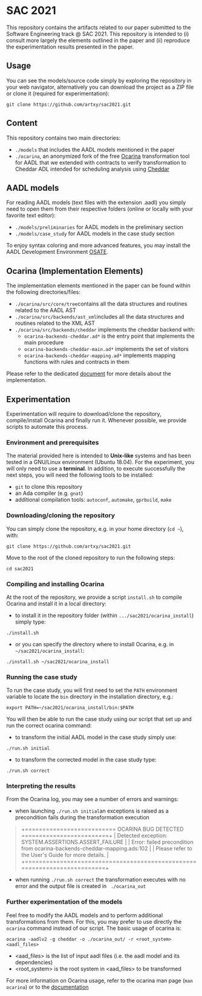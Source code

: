 

# SAC 2021

This repository contains the artifacts related to our paper submitted to the Software Engineering track @ SAC 2021. This repository is intended to (i) consult more largely the elements outlined in the paper and (ii) reproduce the experimentation results presented in the paper. 
 
## Usage

You can see the models/source code simply by exploring the repository in your web navigator, alternatively you can download the project as a ZIP file or clone it (required for experimentation):

`git clone https://github.com/artxy/sac2021.git`

## Content

This repository contains two main directories:
* `./models` that includes the AADL models mentioned in the paper 
* `./ocarina`, an anonymized fork of the free [Ocarina](http://www.openaadl.org/ocarina.html) transformation tool for AADL that we extended with contracts to verify transformation to Cheddar ADL intended for scheduling analysis using [Cheddar](http://beru.univ-brest.fr/~singhoff/cheddar/) 

## AADL models

For reading AADL models (text files with the extension .aadl) you simply need to open them from their respective folders (online or locally with your favorite text editor):
* `./models/preliminaries` for AADL models in the preliminary section  
* `./models/case_study` for AADL models in the case study section

To enjoy syntax coloring and more advanced features, you may install the AADL Development Environment [OSATE](http://osate.org).

## Ocarina (Implementation Elements)

The implementation elements mentioned in the paper can be found within the following directories/files:  
* `./ocarina/src/core/tree`contains all the data structures and routines related to the AADL AST
* `./ocarina/src/backends/ast_xml`includes all the data structures and routines related to the XML AST  
* `./ocarina/src/backends/cheddar`  implements the cheddar backend with:
	* `ocarina-backends-cheddar.ad*` is the entry point that implements the main procedure
	* `ocarina-backends-cheddar-main.ad*` implements the set of visitors
	* `ocarina-backends-cheddar-mapping.ad*` implements mapping functions with rules and contracts in them

Please refer to the dedicated [document](./implem.md) for more details about the implementation.

## Experimentation 

Experimentation will require to download/clone the repository, compile/install Ocarina and finally run it. Whenever possible, we provide scripts to automate this process.  

### Environment and prerequisites

The material provided here is intended to **Unix-like** systems and has been tested in a GNU/Linux environment (Ubuntu 18.04). For the experiment, you will only need to use a **terminal**. In addition, to execute successfully the next steps, you will need the following tools to be installed:
* `git` to clone this repository
* an Ada compiler (e.g. `gnat`)
* additional compilation tools: `autoconf`, `automake`, `gprbuild`, `make`

### Downloading/cloning the repository 

You can simply clone the repository, e.g. in your home directory (`cd ~`), with: 

`git clone https://github.com/artxy/sac2021.git`

Move to the root of the cloned repository to run the following steps:

`cd sac2021` 

### Compiling and installing Ocarina 

At the root of the repository, we provide a  script `install.sh` to compile Ocarina and install it in a local directory:

* to install it in the repository folder (within `.../sac2021/ocarina_install`) simply type: 

`./install.sh`

* or you can specify the directory where to install Ocarina, e.g. in `~/sac2021/ocarina_install`: 

`./install.sh ~/sac2021/ocarina_install `

### Running the case study

To run the case study, you will first need to set the `PATH` environment variable to locate the `bin` directory in the installation directory, e.g.: 

`export PATH=~/sac2021/ocarina_install/bin:$PATH` 

You will then be able to run the case study using our script that set up and run the correct ocarina command: 
  
* to transform the initial AADL model in the case study simply use:

`./run.sh initial`

* to transform the corrected model in the case study type: 

`./run.sh correct`

### Interpreting the results

From the Ocarina log, you may see a number of errors and warnings: 
* when launching `./run.sh initial`an  exceptions is raised as a precondition fails during the transformation execution 

> +========================== OCARINA BUG DETECTED =========================+
> | Detected exception: SYSTEM.ASSERTIONS.ASSERT_FAILURE                    |
> | Error: failed precondition from ocarina-backends-cheddar-mapping.ads:102 |
> | Please refer to the User's Guide for more details.                      |
> +=========================================================================+

* when running  `./run.sh correct` the transformation executes with no error and the output file is created in ` ./ocarina_out`  

### Further experimentation of the models

Feel free to modify the AADL models and to perform additional transformations from them. For this, you may prefer to use directly the `ocarina` command instead of our script. The basic usage of ocarina is:

`ocarina -aadlv2 -g cheddar -o ./ocarina_out/ -r <root_system> <aadl_files>`

* <aad_files> is the list of input aadl files (i.e. the aadl model and its dependencies)
* <root_system> is the root system in <aad_files> to be transformed

For more information on Ocarina usage, refer to the ocarina man page (`man ocarina`) or to the [documentation](https://ocarina.readthedocs.io/en/latest/)

